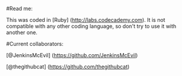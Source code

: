 #Read me:

This was coded in [Ruby] (http://labs.codecademy.com). It is not compatible with any other coding language, so don't try to use it with another one. 

#Current collaborators:

[@JenkinsMcEvil] (https://github.com/JenkinsMcEvil)

[@thegithubcat] (https://github.com/thegithubcat)
